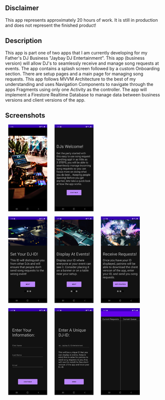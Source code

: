 ## Disclaimer
This app represents approximately 20 hours of work. It
is still in production and does not represent the finished product!

## Description
This app is part one of two apps that I am currently developing for my Father's DJ Business "Jaybay DJ Entertainment". This app (business version) will allow DJ's to seamlessly receive and manage song requests at events. The app contains a splash screen followed by a custom Onboarding section. There are setup pages and a main page for managing song requests. This app follows MVVM Architecture to the best of my understanding and uses Navigation Components to navigate through the apps Fragments using only one Activity as the controller. The app will implement a Firestore Realtime Database to manage data between business versions and client versions of the app.

## Screenshots


<p float="left">
<img src="https://github.com/Dylon-Jaynes/dj_song_requests/blob/master/app/src/main/res/drawable/Screenshots/SplashScreen.jpg" width=25% height=25% hspace="10">
<img src="https://github.com/Dylon-Jaynes/dj_song_requests/blob/master/app/src/main/res/drawable/Screenshots/WelcomeScreen.jpg" width=25% height=25% hspace="10">
</p>

<p float="left">
<img src="https://github.com/Dylon-Jaynes/dj_song_requests/blob/master/app/src/main/res/drawable/Screenshots/OnboardingScreen1.jpg" width=25% height=25% hspace="10">
<img src="https://github.com/Dylon-Jaynes/dj_song_requests/blob/master/app/src/main/res/drawable/Screenshots/OnboardingScreen2.jpg" width=25% height=25% hspace="10">
<img src="https://github.com/Dylon-Jaynes/dj_song_requests/blob/master/app/src/main/res/drawable/Screenshots/OnboardingScreen3.jpg" width=25% height=25% hspace="10">
</p>

<p float="left">
<img src="https://github.com/Dylon-Jaynes/dj_song_requests/blob/master/app/src/main/res/drawable/Screenshots/BasicInfoScreen.jpg" width=25% height=25% hspace="10">
<img src="https://github.com/Dylon-Jaynes/dj_song_requests/blob/master/app/src/main/res/drawable/Screenshots/EnterIdScreen.jpg" width=25% height=25% hspace="10">
<img src="https://github.com/Dylon-Jaynes/dj_song_requests/blob/master/app/src/main/res/drawable/Screenshots/MainScreen.jpg" width=25% height=25% hspace="10">
</p>
